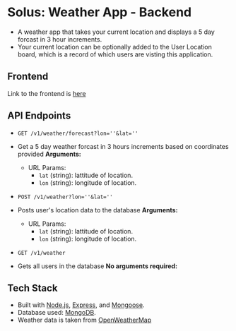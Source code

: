 # Solus: Weather App - Backend
- A weather app that takes your current location and displays a 5 day forcast in 3 hour increments.  
- Your current location can be optionally added to the User Location board, which is a record of which users are visting this application.

## Frontend
Link to the frontend is [here](https://github.com/Voltorik/solus)

## API Endpoints
- `GET /v1/weather/forecast?lon=''&lat=''`
- Get a 5 day weather forcast in 3 hours increments based on coordinates provided
  **Arguments:**
  - URL Params:
    - `lat` (string): lattitude of location.
    - `lon` (string): longitude of location.

- `POST /v1/weather?lon=''&lat=''`
- Posts user's location data to the database
  **Arguments:**
  - URL Params:
    - `lat` (string): lattitude of location.
    - `lon` (string): longitude of location.

- `GET /v1/weather`
- Gets all users in the database 
  **No arguments required:**
    
## Tech Stack
- Built with [Node.js](https://nodejs.org/en), [Express](https://expressjs.com/), and [Mongoose](https://mongoosejs.com/).
- Database used: [MongoDB](https://www.mongodb.com/).
- Weather data is taken from [OpenWeatherMap](https://openweathermap.org/forecast5)
